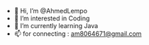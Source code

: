 - 👋 Hi, I’m @AhmedLempo
- 👀 I’m interested in Coding 
- 🌱 I’m currently learning Java
- 📫 for connecting : am8064671@gmail.com

<!---
AhmedEsmail/lempo is a ✨ special ✨ repository because its `README.md` (this file) appears on your GitHub profile.
You can click the Preview link to take a look at your changes.
--->
